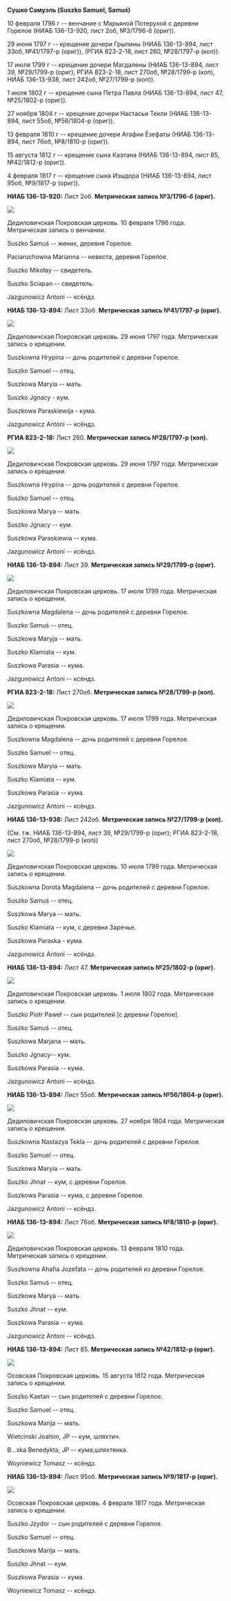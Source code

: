 **Сушко Самуэль (Suszko Samuel, Samuś)**

10 февраля 1796 г -- венчание с Марьяной Потерухой с деревни Горелое
(НИАБ 136-13-920, лист 2об, №3/1796-б (ориг)).

29 июня 1797 г -- крещение дочери Грыпины (НИАБ 136-13-894, лист 33об,
№41/1797-р (ориг)), (РГИА 823-2-18, лист 260, №28/1797-р (коп)).

17 июля 1799 г -- крещение дочери Магдалены (НИАБ 136-13-894, лист 39,
№29/1799-р (ориг), РГИА 823-2-18, лист 270об, №28/1799-р (коп), НИАБ
136-13-938, лист 242об, №27/1799-р (коп)).

1 июля 1802 г -- крещение сына Петра Павла (НИАБ 136-13-894, лист 47,
№25/1802-р (ориг)).

27 ноября 1804 г -- крещение дочери Настасьи Текли (НИАБ 136-13-894,
лист 55об, №56/1804-р (ориг)).

13 февраля 1810 г -- крещение дочери Агафии Ёзефаты (НИАБ 136-13-894,
лист 76об, №8/1810-р (ориг)).

15 августа 1812 г -- крещение сына Каэтана (НИАБ 136-13-894, лист 85,
№42/1812-р (ориг)).

4 февраля 1817 г -- крещение сына Изыдора (НИАБ 136-13-894, лист 95об,
№9/1817-р (ориг)).

**НИАБ 136-13-920:** Лист 2об. **Метрическая запись №3/1796-б (ориг).**

![](./media/fe3e356602d21d689ce087342c659c1b52522a27.png)

Дедиловичская Покровская церковь. 10 февраля 1796 года. Метрическая
запись о венчании.

Suszko Samuś -- жених, деревня Горелое.

Paciaruchowna Marianna -- невеста, деревня Горелое.

Suszko Mikołay -- свидетель.

Suszko Sciapan -- свидетель.

Jazgunowicz Antoni -- ксёндз.

**НИАБ 136-13-894:** Лист 33об. **Метрическая запись №41/1797-р
(ориг).**

![](./media/b147e8b256e720320a55c5a7204f853912a123ac.png)

Дедиловичская Покровская церковь. 29 июня 1797 года. Метрическая запись
о крещении.

Suszkowna Hrypina -- дочь родителей с деревни Горелое.

Suszko Samuel -- отец.

Suszkowa Maryia -- мать.

Suszko Jgnacy - кум.

Suszkowa Paraskiewija - кума.

Jazgunowicz Antoni -- ксёндз.

**РГИА 823-2-18:** Лист 260. **Метрическая запись №28/1797-р (коп).**

![](./media/fa6ee92d0d5044c53963641c32ed5f9b5a8ed1cd.png)

Дедиловичская Покровская церковь. 29 июня 1797 года. Метрическая запись
о крещении.

Suszkowna Hrypina -- дочь родителей с деревни Горелое.

Suszko Samuel -- отец.

Suszkowa Marya -- мать.

Suszko Jgnacy -- кум.

Suszkowa Paraskiewia -- кума.

Jazgunowicz Antoni -- ксёндз.

**НИАБ 136-13-894:** Лист 39. **Метрическая запись №29/1799-р (ориг).**

![](./media/e807ef7a75e0f6c12e5eaac388a110bf2d6c1536.png)

Дедиловичская Покровская церковь. 17 июля 1799 года. Метрическая запись
о крещении.

Suszkowna Magdalena -- дочь родителей с деревни Горелое.

Suszko Samuś -- отец.

Suszkowa Maryja -- мать.

Suszko Klamiata -- кум.

Suszkowa Parasia -- кума.

Jazgunowicz Antoni -- ксёндз.

**РГИА 823-2-18:** Лист 270об. **Метрическая запись №28/1799-р (коп).**

![](./media/0086a1a63b41570a8068d8237255c19b8be38bde.png)

Дедиловичская Покровская церковь. 17 июля 1799 года. Метрическая запись
о крещении.

Suszkowna Magdalena -- дочь родителей с деревни Горелое.

Suszko Samuel -- отец.

Suszkowa Maryia -- мать.

Suszko Klamiata -- кум.

Suszkowa Parasia -- кума.

Jazgunowicz Antoni -- ксёндз.

**НИАБ 136-13-938:** Лист 242об. **Метрическая запись №27/1799-р
(коп).**

(См. тж. НИАБ 136-13-894, лист 39, №29/1799-р (ориг); РГИА 823-2-18,
лист 270об, №28/1799-р (коп))

![](./media/b7d907f8672c1995cf3f3065caa04c73df6db1c1.png)

Дедиловичская Покровская церковь. 10 июля 1799 года. Метрическая запись
о крещении.

Suszkowna Dorota Magdalena -- дочь родителей с деревни Горелое.

Suszko Samuś -- отец.

Suszkowa Marya -- мать.

Suszko Klamiata -- кум, с деревни Заречье.

Suszkowa Paraska - кума.

Jazgunowicz Antoni -- ксёндз.

**НИАБ 136-13-894:** Лист 47. **Метрическая запись №25/1802-р (ориг).**

![](./media/a104545dbc00f3406d28caefa2c3ae73201ef1e5.png)

Дедиловичская Покровская церковь. 1 июля 1802 года. Метрическая запись о
крещении.

Suszko Piotr Paweł -- сын родителей \[с деревни Горелое\].

Suszko Samuś -- отец.

Suszkowa Marjana -- мать.

Suszko Jgnacy-- кум.

Suszkowa Parasia -- кума.

Jazgunowicz Antoni -- ксёндз.

**НИАБ 136-13-894:** Лист 55об. **Метрическая запись №56/1804-р
(ориг).**

![](./media/8af6c038e148f6c7d14b130b7fbd56ccc1925527.png)

Дедиловичская Покровская церковь. 27 ноября 1804 года. Метрическая
запись о крещении.

Suszkowna Nastazya Tekla -- дочь родителей с деревни Горелое.

Suszko Samuel -- отец.

Suszkowa Maryia -- мать.

Suszko Jhnat -- кум, с деревни Горелое.

Suszkowa Parasia -- кума, с деревни Горелое.

Jazgunowicz Antoni -- ксёндз.

**НИАБ 136-13-894:** Лист 76об. **Метрическая запись №8/1810-р (ориг).**

![](./media/4056ea4d28f82b77c0b6cf8b97f62b8addd752f2.png)

Дедиловичская Покровская церковь. 13 февраля 1810 года. Метрическая
запись о крещении.

Suszkowna Ahafia Jozefata -- дочь родителей из деревни Горелое.

Suszko Samuś -- отец.

Suszkowa Marya -- мать.

Suszko Jhnat -- кум.

Suszkowa Parasia -- кума.

Jazgunowicz Antoni -- ксёндз.

**НИАБ 136-13-894:** Лист 85. **Метрическая запись №42/1812-р (ориг).**

![](./media/d62308cef8bb820c3f5b159b99a475b8360de01e.png)

Осовская Покровская церковь. 15 августа 1812 года. Метрическая запись о
крещении.

Suszko Kaetan -- сын родителей с деревни Горелое.

Suszko Samuel -- отец.

Suszkowa Marija -- мать.

Wietcinski Joahim, JP -- кум, шляхтич.

B\...ska Benedykta, JP -- кума,шляхтянка.

Woyniewicz Tomasz -- ксёндз.

**НИАБ 136-13-894:** Лист 95об. **Метрическая запись №9/1817-р (ориг).**

![](./media/28fed71814aedc63a0b61692aa199c018cf24223.png)

Осовская Покровская церковь. 4 февраля 1817 года. Метрическая запись о
крещении.

Suszko Jzydor -- сын родителей с деревни Горелое.

Suszko Samuel -- отец.

Suszkowa Marija -- мать.

Suszko Jhnat -- кум.

Suszkowa Parasia -- кума.

Woyniewicz Tomasz -- ксёндз.
